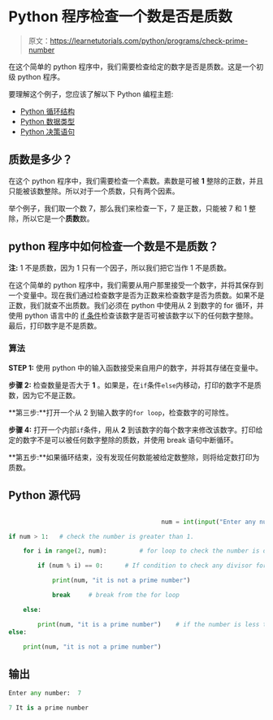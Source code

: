 # Python 程序检查一个数是否是质数

> 原文：<https://learnetutorials.com/python/programs/check-prime-number>

在这个简单的 python 程序中，我们需要检查给定的数字是否是质数。这是一个初级 python 程序。

要理解这个例子，您应该了解以下 Python 编程主题:

*   [Python 循环结构](../../python/python-loop-tutorials "Python Loops")
*   [Python 数据类型](../../python/python-datatypes "Datatypes in Python")
*   [Python 决策语句](../../python/decision-making-statements "Python decision making statements")

## 质数是多少？

在这个 python 程序中，我们需要检查一个素数。素数是可被 **1** 整除的正数，并且只能被该数整除。所以对于一个质数，只有两个因素。

举个例子，我们取一个数 7，那么我们来检查一下，7 是正数，只能被 7 和 1 整除，所以它是一个**质数**数。

## python 程序中如何检查一个数是不是质数？

**注:** 1 不是质数，因为 1 只有一个因子，所以我们把它当作 1 不是质数。

在这个简单的 python 程序中，我们需要从用户那里接受一个数字，并将其保存到一个变量中。现在我们通过检查数字是否为正数来检查数字是否为质数。如果不是正数，我们就查不出质数。我们必须在 python 中使用从 2 到数字的 for 循环，并使用 python 语言中的 [if 条件](../../python/decision-making-statements "python Decision making structures")检查该数字是否可被该数字以下的任何数字整除。最后，打印数字是不是质数。

### 算法

**STEP 1:** 使用 python 中的输入函数接受来自用户的数字，并将其存储在变量中。

**步骤 2:** 检查数量是否大于 **1** 。如果是，在`if`条件`else`内移动，打印的数字不是质数，因为它不是正数。

**第三步:**打开一个从 2 到输入数字的`for loop`，检查数字的可除性。

**步骤 4:** 打开一个内部`if`条件，用从 **2** 到该数字的每个数字来修改该数字。打印给定的数字不是可以被任何数字整除的质数，并使用 break 语句中断循环。

**第五步:**如果循环结束，没有发现任何数能被给定数整除，则将给定数打印为质数。

## Python 源代码

```py

                                          num = int(input("Enter any number: "))  # Accept the number from the user.

if num > 1:   # check the number is greater than 1.

    for i in range(2, num):         # for loop to check the number is divisible by any number

        if (num % i) == 0:      # If condition to check any divisor for the number

            print(num, "it is not a prime number")

            break     # break from the for loop

    else:

        print(num, "it is a prime number")    # if the number is less than or equal to zero then it is not a prime number
else:

    print(num, "it is not a prime number")

```

## 输出

```py
Enter any number:  7

7 It is a prime number
```